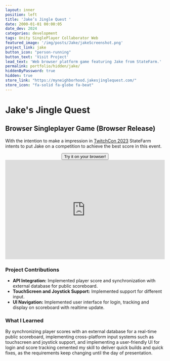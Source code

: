 ```yaml
---
layout: inner
position: left
title: 'Jake’s Jingle Quest '
date: 2000-01-01 00:00:05
date_dev: 2024
categories: development
tags: Unity SinglePlayer Collaborator Web 
featured_image: '/img/posts/Jake/jakeScreenshot.png'
project_link: jake
button_icon: "person-running"
button_text: 'Visit Project'
lead_text: 'Web browser platform game featuring Jake from StateFarm.'
permalink: portfolio/hidden/jake/
hiddenByPassword: true
hidden: true
store_link: "https://myneighborhood.jakesjinglequest.com/"
store_icon: "fa-solid fa-globe fa-beat"
---
```


# **Jake's Jingle Quest**
## Browser Singleplayer Game (Browser Release) 

With the intention to make a impression in [TwitchCon 2023](https://www.twitch.tv/videos/1955953324?lang=de) StateFarm intents to put Jake on a competition to achieve the best score in this event.

<div style="text-align: center;">
  <a href="https://myneighborhood.jakesjinglequest.com/" class="project-link">
    <button class="btn btn-default btn-lg">
      <i class="fa-solid fa-globe fa-beat"></i> Try it on your browser!
    </button>
  </a>
</div>

<iframe width="100%" height="315" src="https://www.youtube.com/embed/sE9qV0egQTw" 
title="YouTube video player" frameborder="0" allow="accelerometer; autoplay; clipboard-write; encrypted-media; gyroscope; picture-in-picture; web-share" 
referrerpolicy="strict-origin-when-cross-origin" allowfullscreen></iframe>


### **Project Contributions**

- **API Integration:** Implemented player score and synchronization with external database for public scoreboard.
- **TouchScreen and Joystick Support:** Implemented support for different input.
- **UI Navigation:** Implemented user interface for login, tracking and display on scoreboard with realtime update.

### **What I Learned**

By synchronizing player scores with an external database for a real-time public scoreboard, implementing cross-platform input systems such as touchscreen and joystick support, and implementing a user-friendly UI for login and score tracking cemented my skill to deliver quick builds and quick fixes, as the requirements keep changing until the day of presentation.